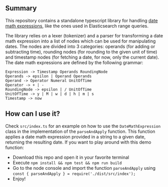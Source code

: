 ## Summary
This repository contains a standalone typescript library for handling [date math expressions](https://www.elastic.co/guide/en/elasticsearch/reference/current/common-options.html#date-math), like the ones used in Elasticsearch range queries.

The library relies on a lexer (tokenizer) and a parser for transforming a date math expression into a list of nodes which can be used for manipulating dates. The nodes are divided into 3 categories: operands (for adding or subtracting time), rounding nodes (for rounding to the given unit of time) and timestamp nodes (for fetching a date, for now, only the current date). The date math expressions are defined by the following grammar:
```
Expression -> Timestamp Operands RoundingNode
Operands -> epsilon | Operand Operands
Operand -> Operator Numeral UnitOfTime
Operator -> + | -
RoundingNode -> epsilon | / UnitOfTime
UnitOfTime -> y | M | w | d | h | m | s
Timestamp -> now
```

## How can I use it?
Check ``src/index.ts`` for an example on how to use the ``DateMathExpression`` class in the implementation of the ``parseAndApply`` function. This function applies a date math expression provided in a string to a given date, returning the resulting date. If you want to play around with this demo function:
- Download this repo and open it in your favorite terminal
- Execute ``npm install && npm test && npm run build``
- Go to the node console and import the function ``parseAndApply`` using 
``const { parseAndApply } = require('./dist/src/index');``
- Enjoy!
